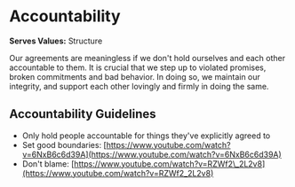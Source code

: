 # Accountability

**Serves Values:** Structure

Our agreements are meaningless if we don't hold ourselves and each other accountable to them. It is crucial that we step up to violated promises, broken commitments and bad behavior. In doing so, we maintain our integrity, and support each other lovingly and firmly in doing the same.

## Accountability Guidelines

* Only hold people accountable for things they've explicitly agreed to
* Set good boundaries: [https://www.youtube.com/watch?v=6NxB6c6d39A](https://www.youtube.com/watch?v=6NxB6c6d39A)
* Don't blame: [https://www.youtube.com/watch?v=RZWf2\_2L2v8](https://www.youtube.com/watch?v=RZWf2_2L2v8)

